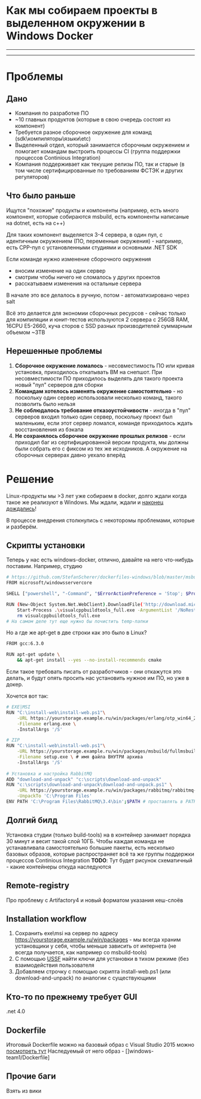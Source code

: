 Как мы собираем проекты в выделенном окружении в Windows Docker
==========================================

------

  
------
# Проблемы
## Дано
- Компания по разработке ПО
- ~10 главных продуктов (которые в свою очередь состоят из компонент)
- Требуется разное сборочное окружение для команд (sdk\компиляторы\языки\etc)
- Выделенный отдел, который занимается сборочным окружением и помогает командам выстроить процессы CI (группа поддержки процессов Continious Integration)
- Компания поддерживает как текущие релизы ПО, так и старые (в том числе сертифицированные по требованиям ФСТЭК и других регуляторов)

## Что было раньше
Ищутся "похожие" продукты и компоненты (например, есть много компонент, которые собираются msbuild, есть компоненты написаные на dotnet, есть на c++)

Для таких компонент выделяется 3-4 сервера, в один пул, с идентичным окружением (ПО, переменные окружения) - например, есть CPP-пул с установленными студиями и основными .NET SDK

Если команде нужно изменение сборочного окружения 
- вносим изменение на один сервер
- смотрим чтобы ничего не сломалось у других проектов
- расскатываем изменения на остальные сервера

В начале это все делалось в ручную, потом - автоматизировано через salt

Всё это делается для экономии сборочных ресурсов - сейчас только для компиляции и юнит-тестов используются 2 сервера с 256GB RAM, 16CPU Е5-2660, куча сторов с SSD разных производителей суммарным объемом ~3TB

## Нерешенные проблемы
1. **Сборочное окружение ломалось** - несовместимость ПО или кривая установка, приходилось откатывать ВМ на снепшот. При несовместимости ПО приходилось выделять для такого проекта новый "пул" серверов для сборки
2. **Командам хотелось изменять окружение самостоятельно** - но поскольку один сервер использовали несколько команд, такого позволить было нельзя
3. **Не соблюдалось требование отказоустойчивости** - иногда в "пул" серверов входил только один сервер, поскольку проект был маленьким, если этот сервер ломался, команде приходилось ждать восстановления из бэкапа
4. **Не сохранялось сборочное окружение прошлых релизов** - если приходил баг из сертифицированной версии продукта, мы должны были собрать его с фиксом из тех же исходников. А окружение на сборочных серверах давно уехало вперёд

# Решение
Linux-продукты мы >3 лет уже собираем в docker, долго ждали когда такое же реализуют в Windows. Мы ждали, ждали и [наконец дождались](https://docs.microsoft.com/en-us/virtualization/windowscontainers/about/)!

В процессе внедрения столкнулись с некоторомы проблемами, которые и разберём.

## Скрипты установки
Теперь у нас есть windows-docker, отлично, давайте на него что-нибудь поставим. Например, студию
```bash
# https://github.com/StefanScherer/dockerfiles-windows/blob/master/msbuild/Dockerfile
FROM microsoft/windowsservercore

SHELL ["powershell", "-Command", "$ErrorActionPreference = 'Stop'; $ProgressPreference = 'SilentlyContinue';"]

RUN (New-Object System.Net.WebClient).DownloadFile('http://download.microsoft.com/download/5/f/7/5f7acaeb-8363-451f-9425-68a90f98b238/visualcppbuildtools_full.exe', 'visualcppbuildtools_full.exe') ; \
    Start-Process .\visualcppbuildtools_full.exe -ArgumentList '/NoRestart /S' -Wait ; \
    rm visualcppbuildtools_full.exe
# На самом деле тут еще нужно бы почистить temp-папки
```

Но а где же apt-get в две строки как это было в Linux?
```bash
FROM gcc:6.3.0

RUN apt-get update \
    && apt-get install --yes --no-install-recommends cmake
```

Если такое требовать писать от разработчиков - они откажутся это делать, и будут опять просить нас установить нужное им ПО, но уже в докер. 

Хочется вот так:

```bash
# EXE|MSI
RUN "C:\install-web\install-web.ps1"\
    -URL https://yourstorage.example.ru/win/packages/erlang/otp_win64_20.0.exe \
    -Filename erlang.exe \ 
    -InstallArgs '/S'

# ZIP
RUN "C:\install-web\install-web.ps1"\
    -URL https://yourstorage.example.ru/win/packages/msbuild/fullmsbuild.zip \
    -Filename setup.exe \ # имя файла ВНУТРИ архива
    -InstallArgs '/S'
    
# Установка и настройка RabbitMQ
ADD "download-and-unpack" "c:\scripts\download-and-unpack"
RUN "c:\scripts\download-and-unpack\download-and-unpack.ps1" \
    -URL https://yourstorage.example.ru/win/packages/rabbitmq/rabbitmq-server-windows-3.6.10.zip \
    -UnpackTo 'C:\Program Files'
ENV PATH 'C:\Program Files\RabbitMQ\3.4\bin';$PATH # проставлять в PATH значение нужно в отдельном шаге
```

## Долгий билд
Установка студии (только build-tools) на в контейнер занимает порядка 30 минут и весит такой слой 10ГБ. Чтобы каждая команда не устанавливала самостоятельно большие пакеты, есть несколько базовых образов, которые распространяет всё та же группы поддержки процессов Continious Integration
**TODO**: Тут будет рисунок схематичный - какие контейнеры откуда наследуются

## Remote-registry
Про проблему с Artifactory4 и новый форматом указания кеш-слоёв

## Installation workflow
1. Сохранить exe\msi на сервер по адресу https://yourstorage.example.ru/win/packages - мы всегда храним установщики у себя, чтобы меньше зависить от интернета (не всегда получается, как например со msbuild-tools)
2. С помощью [USSF](http://www.softpedia.com/get/System/Launchers-Shutdown-Tools/Universal-Silent-Switch-Finder.shtml) найти ключи для установки в тихом режиме (без взаимодействия пользователя
3. Добавляем строчку с помощью скрипта install-web.ps1 (или download-and-unpack) по аналогии с существующими

## Кто-то по прежнему требует GUI
.net 4.0

## Dockerfile
Итоговый Dockerfile можно на базовый образ с Visual Studio 2015 можно [посмотреть тут](windows-vc140/Dockerfile)
Наследуемый от него образ - []windows-team1/Dockerfile]

## Прочие баги
Взять из вики
